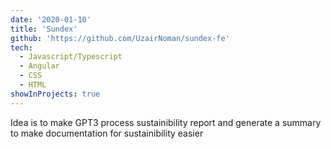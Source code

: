```yaml
---
date: '2020-01-10'
title: 'Sundex'
github: 'https://github.com/UzairNoman/sundex-fe'
tech:
  - Javascript/Typescript
  - Angular
  - CSS
  - HTML
showInProjects: true
---
```


Idea is to make GPT3 process sustainibility report and generate a summary to make documentation for sustainibility easier
